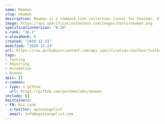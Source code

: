 ```yaml
---
name: Newman
slug: newman
description: Newman is a command-line collection runner for Postman. It allows you to effortlessly run and test a Postman collection directly from the command-line. It is built with extensibility in mind so that you can easily integrate it with your continuous integration servers and build systems.
image: https://api.specificationtoolbox.com/images/tools/newman.png
specificationVersion: "0.14"
x-rank: "30.1"
x-alexaRank: 0
created: "2020-12-23"
modified: "2020-12-23"
url: https://raw.githubusercontent.com/api-specification-toolbox/toolbox/main/_tools/newman.md
tags:
- Testing
- Reporting
- Automation
- Runner
apis: []
x-common:
- type: x-github
  url: https://github.com/postmanlabs/newman
include: []
maintainers:
- FN: Kin Lane
  x-twitter: apievangelist
  email: info@apievangelist.com
---
```

